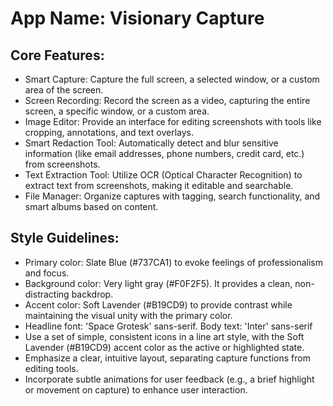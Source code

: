 # **App Name**: Visionary Capture

## Core Features:

- Smart Capture: Capture the full screen, a selected window, or a custom area of the screen.
- Screen Recording: Record the screen as a video, capturing the entire screen, a specific window, or a custom area.
- Image Editor: Provide an interface for editing screenshots with tools like cropping, annotations, and text overlays.
- Smart Redaction Tool: Automatically detect and blur sensitive information (like email addresses, phone numbers, credit card, etc.) from screenshots.
- Text Extraction Tool: Utilize OCR (Optical Character Recognition) to extract text from screenshots, making it editable and searchable.
- File Manager: Organize captures with tagging, search functionality, and smart albums based on content.

## Style Guidelines:

- Primary color: Slate Blue (#737CA1) to evoke feelings of professionalism and focus.
- Background color: Very light gray (#F0F2F5). It provides a clean, non-distracting backdrop.
- Accent color: Soft Lavender (#B19CD9) to provide contrast while maintaining the visual unity with the primary color.
- Headline font: 'Space Grotesk' sans-serif. Body text: 'Inter' sans-serif
- Use a set of simple, consistent icons in a line art style, with the Soft Lavender (#B19CD9) accent color as the active or highlighted state.
- Emphasize a clear, intuitive layout, separating capture functions from editing tools.
- Incorporate subtle animations for user feedback (e.g., a brief highlight or movement on capture) to enhance user interaction.